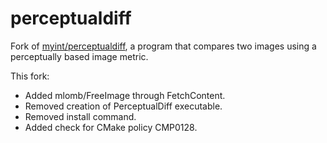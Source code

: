 # perceptualdiff
Fork of [myint/perceptualdiff](https://github.com/myint/perceptualdiff), a program that compares two images using a perceptually based image metric.

This fork:
- Added mlomb/FreeImage through FetchContent.
- Removed creation of PerceptualDiff executable.
- Removed install command.
- Added check for CMake policy CMP0128.
